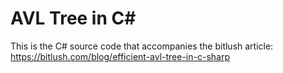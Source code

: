 AVL Tree in C#
==============

This is the C# source code that accompanies the bitlush article: https://bitlush.com/blog/efficient-avl-tree-in-c-sharp
